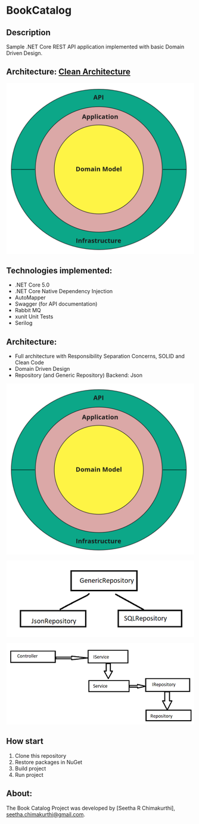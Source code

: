 
# BookCatalog

## Description
Sample .NET Core REST API application implemented with basic Domain Driven Design.

## Architecture: [Clean Architecture](http://blog.cleancoder.com/uncle-bob/2012/08/13/the-clean-architecture.html)

![projects_dependencies](docs/clean_architecture.jpg)

## Technologies implemented:

- .NET Core 5.0
- .NET Core Native Dependency Injection
- AutoMapper
- Swagger (for API documentation)
- Rabbit MQ
- xunit Unit Tests
- Serilog

## Architecture:

- Full architecture with Responsibility Separation Concerns, SOLID and Clean Code
- Domain Driven Design 
- Repository (and Generic Repository) Backend: Json

![projects_dependencies](docs/clean_architecture.jpg)

![projects_dependencies](docs/GenericRepo.png)

![projects_dependencies](docs/Layers.png)

## How start

1. Clone this repository
2. Restore packages in NuGet 
3. Build project
4. Run project 


## About:
The Book Catalog Project was developed by [Seetha R Chimakurthi], seetha.chimakurthi@gmail.com.
